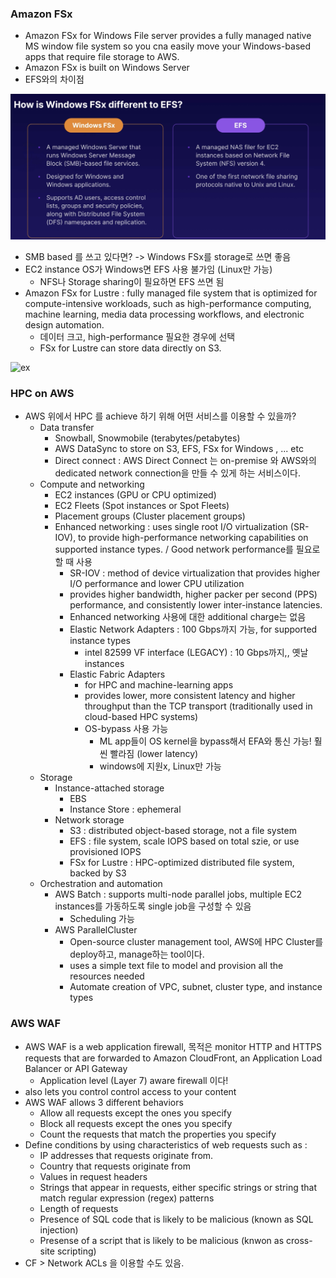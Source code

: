 ### Amazon FSx

- Amazon FSx for Windows File server provides a fully managed native MS window file system so you cna easily move your Windows-based apps that require file storage to AWS. 
- Amazon FSx is built on Windows Server
- EFS와의 차이점

![ex](./img/FSX.png)

- SMB based 를 쓰고 있다면? -> Windows FSx를 storage로 쓰면 좋음
- EC2 instance OS가 Windows면 EFS 사용 불가임 (Linux만 가능)
  - NFS나 Storage sharing이 필요하면 EFS 쓰면 됨
- Amazon FSx for Lustre : fully managed file system that is optimized for compute-intensive workloads, such as high-performance computing, machine learning, media data processing workflows, and electronic design automation.
  - 데이터 크고, high-performance 필요한 경우에 선택
  - FSx for Lustre can store data directly on S3.

![ex](./img/FSX_2.png)



### HPC on AWS

- AWS 위에서 HPC 를 achieve 하기 위해 어떤 서비스를 이용할 수 있을까?
  - Data transfer
    - Snowball, Snowmobile (terabytes/petabytes)
    - AWS DataSync to store on S3, EFS, FSx for Windows , ... etc
    - Direct connect : AWS Direct Connect 는 on-premise 와 AWS와의 dedicated network connection을 만들 수 있게 하는 서비스이다. 
  - Compute and networking
    - EC2 instances (GPU or CPU optimized)
    - EC2 Fleets (Spot instances or Spot Fleets)
    - Placement groups (Cluster placement groups)
    - Enhanced networking : uses single root I/O virtualization (SR-IOV), to provide high-performance networking capabilities on supported instance types. / Good network performance를 필요로 할 때 사용
      - SR-IOV : method of device virtualization that provides higher I/O performance and lower CPU utilization
      - provides higher bandwidth, higher packer per second (PPS) performance, and consistently lower inter-instance latencies.
      - Enhanced networking 사용에 대한 additional charge는 없음
      - Elastic Network Adapters : 100 Gbps까지 가능, for supported instance types
        - intel 82599 VF interface (LEGACY) : 10 Gbps까지,, 옛날 instances
      - Elastic Fabric Adapters
        - for HPC and machine-learning apps
        - provides lower, more consistent latency and higher throughput than the TCP transport (traditionally used in cloud-based HPC systems)
        - OS-bypass 사용 가능
          - ML app들이 OS kernel을 bypass해서 EFA와 통신 가능! 훨씬 빨라짐 (lower latency)
          - windows에 지원x, Linux만 가능
  - Storage
    - Instance-attached storage
      - EBS
      - Instance Store : ephemeral
    - Network storage
      - S3 : distributed object-based storage, not a file system
      - EFS : file system, scale IOPS based on total szie, or use provisioned IOPS
      - FSx for Lustre : HPC-optimized distributed file system, backed by S3
  - Orchestration and automation
    - AWS Batch :  supports multi-node parallel jobs, multiple EC2 instances를 가동하도록 single job을 구성할 수 있음
      - Scheduling 가능
    - AWS ParallelCluster
      - Open-source cluster management tool, AWS에 HPC Cluster를 deploy하고, manage하는 tool이다.
      - uses a simple text file to model and provision all the resources needed
      - Automate creation of VPC, subnet, cluster type, and instance types

### AWS WAF

- AWS WAF is a web application firewall, 목적은 monitor HTTP and HTTPS requests that are forwarded to Amazon CloudFront, an Application Load Balancer or API Gateway
  - Application level (Layer 7) aware firewall 이다!
- also lets you control control access to your content
- AWS WAF allows 3 different behaviors
  - Allow all requests except the ones you specify
  - Block all requests except the ones you specify
  - Count the requests that match the properties you specify
- Define conditions by using characteristics of web requests such as :
  - IP addresses that requests originate from.
  - Country that requests originate from
  - Values in request headers
  - Strings that appear in requests, either specific strings or string that match regular expression (regex) patterns
  - Length of requests
  - Presence of SQL code that is likely to be malicious (known as SQL injection)
  - Presense of a script that is likely to be malicious (knwon as cross-site scripting)
- CF > Network ACLs 을 이용할 수도 있음.